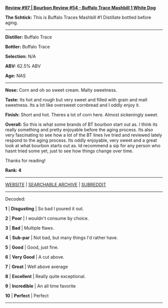 
[**Review #97 | Bourbon Review #54 - Buffalo Trace Mashbill 1 White Dog**]( https://t8ke.review/review-97-buffalo-trace-mashbill-1-white-dog/)

**The Schtick:** This is Buffalo Traces Mashbill #1 Distillate bottled before aging. 

-----

**Distiller:** Buffalo Trace 

**Bottler:** Buffalo Trace

**Selection:** N/A

**ABV:** 62.5% ABV

**Age:** NAS 

-----

**Nose:**  Corn and oh so sweet cream. Malty sweetness. 

**Taste:** Its hot and rough but very sweet and filled with grain and malt sweetness. Its a lot like oversweet cornbread and I oddly enjoy it. 

**Finish:** Short and hot. Theres a lot of corn here. Almost sickeningly sweet. 

**Overall:** So this is what some brands of BT bourbon start out as. I think its really something and pretty enjoyable before the aging process. Its also very fascinating to see how a lot of the BT lines Ive tried and reviewed lately respond to the aging process. Its oddly enjoyable, very sweet and a great look at what bourbon starts out as. Id recommend a sip for any person who hasnt tried some yet, just to see how things change over time.  

Thanks for reading!

**Rank: 4**



-----

[WEBSITE](https://t8ke.review) | [SEARCHABLE ARCHIVE](https://t8ke.review/review-archive/) | [SUBREDDIT](https://reddit.com/r/t8kereviews)

-----

Decoded:

**1** | **Disgusting** | So bad I poured it out.

**2** | **Poor** | I wouldn't consume by choice.

**3** | **Bad** | Multiple flaws.

**4** | **Sub-par** | Not bad, but many things I'd rather have.

**5** | **Good** | Good, just fine.

**6** | **Very Good** | A cut above.

**7** | **Great** | Well above average

**8** | **Excellent** | Really quite exceptional.

**9** | **Incredible** | An all time favorite

**10** | **Perfect** | Perfect

----

